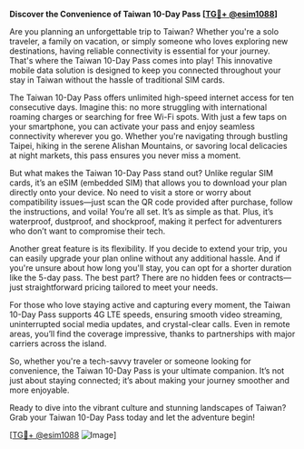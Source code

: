 **Discover the Convenience of Taiwan 10-Day Pass [[TG💪+ @esim1088](https://t.me/s/esim1088)]**

Are you planning an unforgettable trip to Taiwan? Whether you're a solo traveler, a family on vacation, or simply someone who loves exploring new destinations, having reliable connectivity is essential for your journey. That's where the Taiwan 10-Day Pass comes into play! This innovative mobile data solution is designed to keep you connected throughout your stay in Taiwan without the hassle of traditional SIM cards.

The Taiwan 10-Day Pass offers unlimited high-speed internet access for ten consecutive days. Imagine this: no more struggling with international roaming charges or searching for free Wi-Fi spots. With just a few taps on your smartphone, you can activate your pass and enjoy seamless connectivity wherever you go. Whether you're navigating through bustling Taipei, hiking in the serene Alishan Mountains, or savoring local delicacies at night markets, this pass ensures you never miss a moment.

But what makes the Taiwan 10-Day Pass stand out? Unlike regular SIM cards, it’s an eSIM (embedded SIM) that allows you to download your plan directly onto your device. No need to visit a store or worry about compatibility issues—just scan the QR code provided after purchase, follow the instructions, and voila! You’re all set. It’s as simple as that. Plus, it’s waterproof, dustproof, and shockproof, making it perfect for adventurers who don’t want to compromise their tech.

Another great feature is its flexibility. If you decide to extend your trip, you can easily upgrade your plan online without any additional hassle. And if you're unsure about how long you'll stay, you can opt for a shorter duration like the 5-day pass. The best part? There are no hidden fees or contracts—just straightforward pricing tailored to meet your needs.

For those who love staying active and capturing every moment, the Taiwan 10-Day Pass supports 4G LTE speeds, ensuring smooth video streaming, uninterrupted social media updates, and crystal-clear calls. Even in remote areas, you’ll find the coverage impressive, thanks to partnerships with major carriers across the island.

So, whether you're a tech-savvy traveler or someone looking for convenience, the Taiwan 10-Day Pass is your ultimate companion. It’s not just about staying connected; it’s about making your journey smoother and more enjoyable.

Ready to dive into the vibrant culture and stunning landscapes of Taiwan? Grab your Taiwan 10-Day Pass today and let the adventure begin! 

[[TG💪+ @esim1088](https://t.me/s/esim1088) ![Image](https://i.postimg.cc/Y0z9fWf4/image.png)]